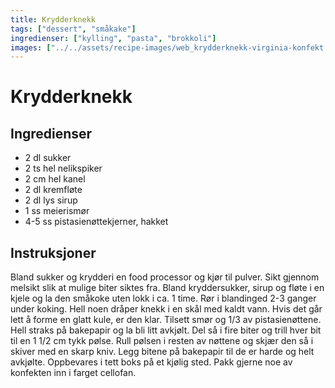 ```yaml
---
title: Krydderknekk
tags: ["dessert", "småkake"]
ingredienser: ["kylling", "pasta", "brokkoli"]
images: ["../../assets/recipe-images/web_krydderknekk-virginia-konfekt.jpg"]
---
```


# Krydderknekk

## Ingredienser

- 2 dl sukker
- 2 ts hel nelikspiker
- 2 cm hel kanel
- 2 dl kremfløte
- 2 dl lys sirup
- 1 ss meierismør
- 4-5 ss pistasienøttekjerner, hakket

## Instruksjoner

Bland sukker og krydderi en food processor og kjør til pulver. Sikt gjennom melsikt slik at mulige biter siktes fra. Bland kryddersukker, sirup og fløte i en kjele og la den småkoke uten lokk i ca. 1 time. Rør i blandinged 2-3 ganger under koking. Hell noen dråper knekk i en skål med kaldt vann. Hvis det går lett å forme en glatt kule, er den klar. Tilsett smør og 1/3 av pistasienøttene. Hell straks på bakepapir og la bli litt avkjølt. Del så i fire biter og trill hver bit til en 1 1/2 cm tykk pølse. Rull pølsen i resten av nøttene og skjær den så i skiver med en skarp kniv. Legg bitene på bakepapir til de er harde og helt avkjølte. Oppbevares i tett boks på et kjølig sted. Pakk gjerne noe av konfekten inn i farget cellofan.
